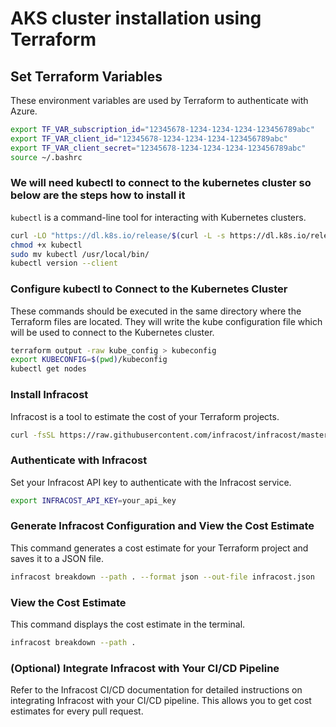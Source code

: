 # AKS cluster installation using Terraform

## Set Terraform Variables

These environment variables are used by Terraform to authenticate with Azure.

```bash
export TF_VAR_subscription_id="12345678-1234-1234-1234-123456789abc"
export TF_VAR_client_id="12345678-1234-1234-1234-123456789abc"
export TF_VAR_client_secret="12345678-1234-1234-1234-123456789abc"
source ~/.bashrc
```

### We will need kubectl to connect to the kubernetes cluster so below are the steps how to install it

`kubectl` is a command-line tool for interacting with Kubernetes clusters.

```bash
curl -LO "https://dl.k8s.io/release/$(curl -L -s https://dl.k8s.io/release/stable.txt)/bin/linux/amd64/kubectl"
chmod +x kubectl
sudo mv kubectl /usr/local/bin/
kubectl version --client
```

### Configure kubectl to Connect to the Kubernetes Cluster

These commands should be executed in the same directory where the Terraform files are located. They will write the kube configuration file which will be used to connect to the Kubernetes cluster.

```bash
terraform output -raw kube_config > kubeconfig
export KUBECONFIG=$(pwd)/kubeconfig
kubectl get nodes
```

### Install Infracost

Infracost is a tool to estimate the cost of your Terraform projects.

```bash
curl -fsSL https://raw.githubusercontent.com/infracost/infracost/master/scripts/install.sh | sh
```

### Authenticate with Infracost

Set your Infracost API key to authenticate with the Infracost service.

```bash
export INFRACOST_API_KEY=your_api_key
```

### Generate Infracost Configuration and View the Cost Estimate

This command generates a cost estimate for your Terraform project and saves it to a JSON file.

```bash
infracost breakdown --path . --format json --out-file infracost.json
```

### View the Cost Estimate

This command displays the cost estimate in the terminal.

```bash
infracost breakdown --path .
```

### (Optional) Integrate Infracost with Your CI/CD Pipeline

Refer to the Infracost CI/CD documentation for detailed instructions on integrating Infracost with your CI/CD pipeline. This allows you to get cost estimates for every pull request.
